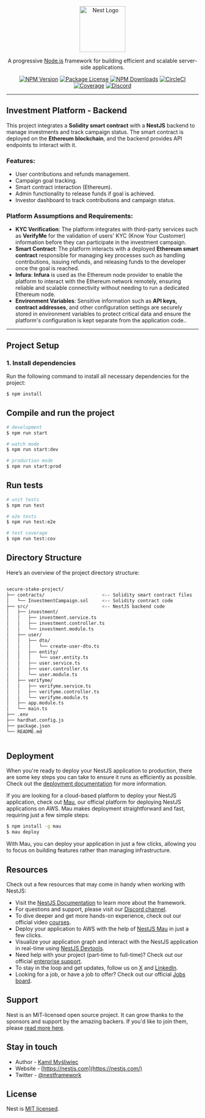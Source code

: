 <p align="center">
  <a href="http://nestjs.com/" target="blank"><img src="https://nestjs.com/img/logo-small.svg" width="120" alt="Nest Logo" /></a>
</p>

<p align="center">A progressive <a href="http://nodejs.org" target="_blank">Node.js</a> framework for building efficient and scalable server-side applications.</p>
<p align="center">
  <a href="https://www.npmjs.com/~nestjscore" target="_blank"><img src="https://img.shields.io/npm/v/@nestjs/core.svg" alt="NPM Version" /></a>
  <a href="https://www.npmjs.com/~nestjscore" target="_blank"><img src="https://img.shields.io/npm/l/@nestjs/core.svg" alt="Package License" /></a>
  <a href="https://www.npmjs.com/~nestjscore" target="_blank"><img src="https://img.shields.io/npm/dm/@nestjs/common.svg" alt="NPM Downloads" /></a>
  <a href="https://circleci.com/gh/nestjs/nest" target="_blank"><img src="https://img.shields.io/circleci/build/github/nestjs/nest/master" alt="CircleCI" /></a>
  <a href="https://coveralls.io/github/nestjs/nest?branch=master" target="_blank"><img src="https://coveralls.io/repos/github/nestjs/nest/badge.svg?branch=master#9" alt="Coverage" /></a>
  <a href="https://discord.gg/G7Qnnhy" target="_blank"><img src="https://img.shields.io/badge/discord-online-brightgreen.svg" alt="Discord"/></a>
</p>

---

## Investment Platform - Backend

This project integrates a **Solidity smart contract** with a **NestJS** backend to manage investments and track campaign status. The smart contract is deployed on the **Ethereum blockchain**, and the backend provides API endpoints to interact with it.

### Features:

- User contributions and refunds management.
- Campaign goal tracking.
- Smart contract interaction (Ethereum).
- Admin functionality to release funds if goal is achieved.
- Investor dashboard to track contributions and campaign status.

### Platform Assumptions and Requirements:

- **KYC Verification**: The platform integrates with third-party services such as **VerifyMe** for the validation of users' KYC (Know Your Customer) information before they can participate in the investment campaign.
- **Smart Contract**: The platform interacts with a deployed **Ethereum smart contract**  responsible for managing key processes such as handling contributions, issuing refunds, and releasing funds to the developer once the goal is reached.
- **Infura**: **Infura** is used as the Ethereum node provider to enable the platform to interact with the Ethereum network remotely, ensuring reliable and scalable connectivity without needing to run a dedicated Ethereum node.
- **Environment Variables**: Sensitive information such as **API keys, contract addresses**, and other configuration settings are securely stored in environment variables to protect critical data and ensure the platform's configuration is kept separate from the application code..

---

## Project Setup

### 1. Install dependencies

Run the following command to install all necessary dependencies for the project:

```bash
$ npm install
```

## Compile and run the project

```bash
# development
$ npm run start

# watch mode
$ npm run start:dev

# production mode
$ npm run start:prod
```

## Run tests

```bash
# unit tests
$ npm run test

# e2e tests
$ npm run test:e2e

# test coverage
$ npm run test:cov
```


## Directory Structure

Here’s an overview of the project directory structure:

```bash

secure-stake-project/
├── contracts/                     <-- Solidity smart contract files
│   └── InvestmentCampaign.sol     <-- Solidity contract code
├── src/                           <-- NestJS backend code
│   ├── investment/               
│   │   ├── investment.service.ts  
│   │   ├── investment.controller.ts  
│   │   └── investment.module.ts   
│   ├── user/                      
│   │   ├── dto/                   
│   │   │   └── create-user-dto.ts 
│   │   ├── entity/                
│   │   │   └── user.entity.ts     
│   │   ├── user.service.ts        
│   │   ├── user.controller.ts     
│   │   └── user.module.ts         
│   ├── verifyme/                  
│   │   ├── verifyme.service.ts    
│   │   ├── verifyme.controller.ts 
│   │   └── verifyme.module.ts     
│   ├── app.module.ts              
│   └── main.ts                    
├── .env                            
├── hardhat.config.js              
├── package.json                   
└── README.md                      



```



## Deployment

When you're ready to deploy your NestJS application to production, there are some key steps you can take to ensure it runs as efficiently as possible. Check out the [deployment documentation](https://docs.nestjs.com/deployment) for more information.

If you are looking for a cloud-based platform to deploy your NestJS application, check out [Mau](https://mau.nestjs.com), our official platform for deploying NestJS applications on AWS. Mau makes deployment straightforward and fast, requiring just a few simple steps:

```bash
$ npm install -g mau
$ mau deploy
```

With Mau, you can deploy your application in just a few clicks, allowing you to focus on building features rather than managing infrastructure.

## Resources

Check out a few resources that may come in handy when working with NestJS:

- Visit the [NestJS Documentation](https://docs.nestjs.com) to learn more about the framework.
- For questions and support, please visit our [Discord channel](https://discord.gg/G7Qnnhy).
- To dive deeper and get more hands-on experience, check out our official video [courses](https://courses.nestjs.com/).
- Deploy your application to AWS with the help of [NestJS Mau](https://mau.nestjs.com) in just a few clicks.
- Visualize your application graph and interact with the NestJS application in real-time using [NestJS Devtools](https://devtools.nestjs.com).
- Need help with your project (part-time to full-time)? Check out our official [enterprise support](https://enterprise.nestjs.com).
- To stay in the loop and get updates, follow us on [X](https://x.com/nestframework) and [LinkedIn](https://linkedin.com/company/nestjs).
- Looking for a job, or have a job to offer? Check out our official [Jobs board](https://jobs.nestjs.com).

## Support

Nest is an MIT-licensed open source project. It can grow thanks to the sponsors and support by the amazing backers. If you'd like to join them, please [read more here](https://docs.nestjs.com/support).

## Stay in touch

- Author - [Kamil Myśliwiec](https://twitter.com/kammysliwiec)
- Website - [https://nestjs.com](https://nestjs.com/)
- Twitter - [@nestframework](https://twitter.com/nestframework)

## License

Nest is [MIT licensed](https://github.com/nestjs/nest/blob/master/LICENSE).
